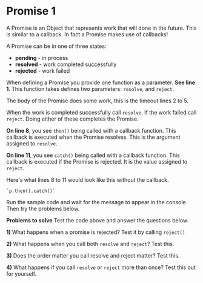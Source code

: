 # Promise 1

A Promise is an Object that represents work that will done in the future. This is similar to a callback. In fact a Promise makes use of callbacks!

A Promise can be in one of three states: 

- **pending** - in process
- **resolved** - work completed successfully
- **rejected** - work failed

When defining a Promise you provide one function as a parameter. **See line 1**. This function takes defines two parameters: `resolve`, and `reject`.

The body of the Promise does some work, this is the timeout lines 2 to 5. 

When the work is completed successfully call `resolve`. If the work failed call `reject`. Doing either of these completes the Promise. 

**On line 8**, you see `then()` being called with a callback function. This callback is executed when the Promise resolves. This is the argument assigned to `resolve`.

**On line 11**, you see `catch()` being called with a callback function. This callback is executed if the Promise is rejected. It is the value assigned to `reject`.

Here's what lines 8 to 11 would look like this without the callback. 

```
`p.then().catch()`
```

 

Run the sample code and wait for the message to appear in the console. Then try the problems below. 

**Problems to solve** Test the code above and answer the questions below. 

**1)** What happens when a promise is rejected? Test it by calling `reject()`

**2)** What happens when you call both `resolve` and `reject`? Test this.

**3)** Does the order matter you call resolve and reject matter? Test this. 

**4)** What happens if you call `resolve` or `reject` more than once? Test this out for yourself.

